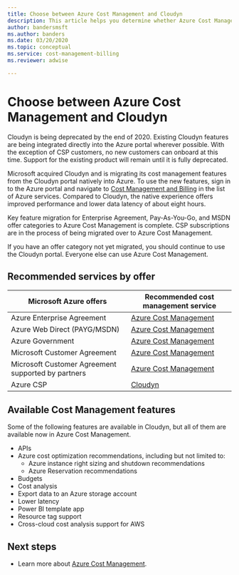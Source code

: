 ```yaml
---
title: Choose between Azure Cost Management and Cloudyn
description: This article helps you determine whether Azure Cost Management or Cloudyn is best for your cost management needs.
author: bandersmsft
ms.author: banders
ms.date: 03/20/2020
ms.topic: conceptual
ms.service: cost-management-billing
ms.reviewer: adwise

---
```


# Choose between Azure Cost Management and Cloudyn

Cloudyn is being deprecated by the end of 2020. Existing Cloudyn features are being integrated directly into the Azure portal wherever possible. With the exception of CSP customers, no new customers can onboard at this time. Support for the existing product will remain until it is fully deprecated.

Microsoft acquired Cloudyn and is migrating its cost management features from the Cloudyn portal natively into Azure. To use the new features, sign in to the Azure portal and navigate to [Cost Management and Billing](https://ms.portal.azure.com/#blade/Microsoft_Azure_CostManagement/Menu/overview) in the list of Azure services. Compared to Cloudyn, the native experience offers improved performance and lower data latency of about eight hours.

Key feature migration for Enterprise Agreement, Pay-As-You-Go, and MSDN offer categories to Azure Cost Management is complete. CSP subscriptions are in the process of being migrated over to Azure Cost Management.

If you have an offer category not yet migrated, you should continue to use the Cloudyn portal. Everyone else can use Azure Cost Management.

## Recommended services by offer

| Microsoft Azure offers | Recommended cost management service |
| --- | --- |
| Azure Enterprise Agreement | [Azure Cost Management](https://ms.portal.azure.com/#blade/Microsoft_Azure_CostManagement/Menu/overview) |
| Azure Web Direct (PAYG/MSDN) | [Azure Cost Management](https://ms.portal.azure.com/#blade/Microsoft_Azure_CostManagement/Menu/overview) |
| Azure Government | [Azure Cost Management](https://ms.portal.azure.com/#blade/Microsoft_Azure_CostManagement/Menu/overview) |
| Microsoft Customer Agreement | [Azure Cost Management](https://ms.portal.azure.com/#blade/Microsoft_Azure_CostManagement/Menu/overview)|
| Microsoft Customer Agreement supported by partners | [Azure Cost Management](https://ms.portal.azure.com/#blade/Microsoft_Azure_CostManagement/Menu/overview)|
| Azure CSP | [Cloudyn](https://azure.cloudyn.com) |


## Available Cost Management features

Some of the following features are available in Cloudyn, but all of them are available now in Azure Cost Management.

- APIs
- Azure cost optimization recommendations, including but not limited to:
    - Azure instance right sizing and shutdown recommendations
    - Azure Reservation recommendations
- Budgets
- Cost analysis
- Export data to an Azure storage account
- Lower latency
- Power BI template app
- Resource tag support
- Cross-cloud cost analysis support for AWS

## Next steps
- Learn more about [Azure Cost Management](../cost-management-billing-overview.md).